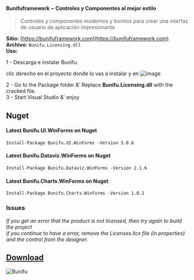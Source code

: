 #### Bunifuframework ~ Controles y Componentes al mejor estilo

> Controles y componentes modernos y bonitos para crear una interfaz de usuario de aplicación impresionante

**Sitio:** [https://bunifuframework.com](https://bunifuframework.com)  
**Archivo:** `Bunifu.Licensing.dll`  
**Uso:**

1 - Descarga e instalar Bunifu.

clic derecho en el proyecto donde lo vas a instalar y en 
![image](https://user-images.githubusercontent.com/65135568/117551876-ee0fac00-b00d-11eb-94e8-4d9f74e4dd4b.png)

2 - Go to the Package folder &' Replace **Bunifu.Licensing.dll** with the cracked file.  
3 - Start Visual Studio &' enjoy   

## Nuget

#### Latest Bunifu.UI.WinForms on Nuget
```
Install-Package Bunifu.UI.WinForms -Version 5.0.6
```

#### Latest Bunifu.Dataviz.WinForms on Nuget  
```
Install-Package Bunifu.Dataviz.WinForms -Version 2.1.6
```

#### Latest Bunifu.Charts.WinForms on Nuget  
```
Install-Package Bunifu.Charts.WinForms -Version 1.0.2
```

### Issues
*If you get an error that the product is not licensed, then try again to build the project  
if you continue to have a error, remove the Licenses.licx file (in properties) and the control from the designer.*
 
## [Download](https://github.com/cydolo/CyberReverse/releases/download/12.0/Bunifu.Licensing.rar)
![Bunifu](https://files.catbox.moe/h8gfh2.jpg) 
